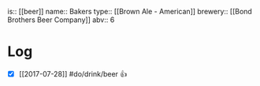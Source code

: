 is:: [[beer]]
name:: Bakers
type:: [[Brown Ale - American]]
brewery:: [[Bond Brothers Beer Company]]
abv:: 6

# Log
- [x] [[2017-07-28]] #do/drink/beer 👍
